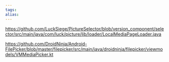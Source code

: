 ```yaml
---
tags: 
alias:
---
```


https://github.com/LuckSiege/PictureSelector/blob/version_component/selector/src/main/java/com/luck/picture/lib/loader/LocalMediaPageLoader.java

https://github.com/DroidNinja/Android-FilePicker/blob/master/filepicker/src/main/java/droidninja/filepicker/viewmodels/VMMediaPicker.kt

